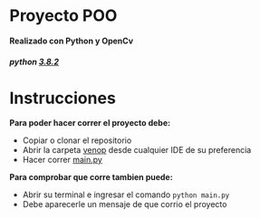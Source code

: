 # Proyecto POO
**Realizado con Python y OpenCv**
##### python  [3.8.2](https://github.com/pandao/editor.md "Heading link")

# Instrucciones


**Para poder hacer correr el proyecto debe:**

- Copiar o clonar el repositorio
- Abrir la carpeta [venop](https://github.com/pandao/editor.md "Heading link") desde cualquier IDE de su preferencia
- Hacer correr [main.py](https://github.com/pandao/editor.md "Heading link")

**Para comprobar que corre tambien puede:**
- Abrir su terminal e ingresar el comando `python main.py`
- Debe aparecerle un mensaje de que corrio el proyecto